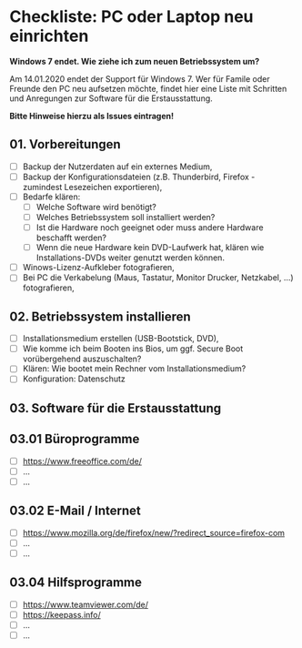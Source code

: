 # Checkliste: PC oder Laptop neu einrichten
**Windows 7 endet. Wie ziehe ich zum neuen Betriebssystem um?**

Am 14.01.2020 endet der Support für Windows 7. Wer für Famile oder Freunde den PC neu aufsetzen möchte, findet hier eine Liste mit Schritten und Anregungen zur Software für die Erstausstattung.

**Bitte Hinweise hierzu als Issues eintragen!**

## 01. Vorbereitungen
- [ ] Backup der Nutzerdaten auf ein externes Medium,
- [ ] Backup der Konfigurationsdateien (z.B. Thunderbird, Firefox - zumindest Lesezeichen exportieren),
- [ ] Bedarfe klären: 
  - [ ] Welche Software wird benötigt? 
  - [ ] Welches Betriebssystem soll installiert werden?
  - [ ] Ist die Hardware noch geeignet oder muss andere Hardware beschafft werden?
   - [ ] Wenn die neue Hardware kein DVD-Laufwerk hat, klären wie Installations-DVDs weiter genutzt werden können.
- [ ] Winows-Lizenz-Aufkleber fotografieren,
- [ ] Bei PC die Verkabelung (Maus, Tastatur, Monitor Drucker, Netzkabel, ...) fotografieren,

## 02. Betriebssystem installieren
- [ ] Installationsmedium erstellen (USB-Bootstick, DVD),
- [ ] Wie komme ich beim Booten ins Bios, um ggf. Secure Boot vorübergehend auszuschalten?
- [ ] Klären: Wie bootet mein Rechner vom Installationsmedium?
- [ ] Konfiguration: Datenschutz

## 03. Software für die Erstausstattung

## 03.01 Büroprogramme
- [ ] https://www.freeoffice.com/de/
- [ ] ...
- [ ] ...

## 03.02 E-Mail / Internet
- [ ] https://www.mozilla.org/de/firefox/new/?redirect_source=firefox-com
- [ ] ...
- [ ] ...

## 03.04 Hilfsprogramme
- [ ] https://www.teamviewer.com/de/
- [ ] https://keepass.info/
- [ ] ...
- [ ] ...
